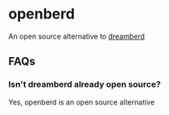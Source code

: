 # openberd
An open source alternative to [dreamberd](https://github.com/TodePond/DreamBerd)

## FAQs

### Isn't dreamberd already open source?
Yes, openberd is an open source alternative

